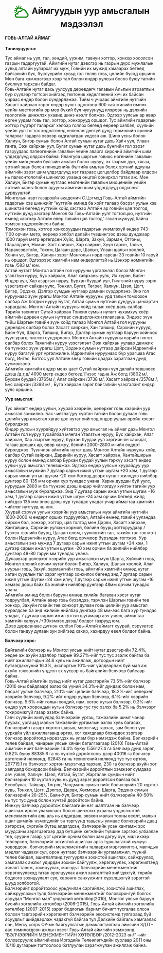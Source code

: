 <h1 align="center"><img src="assets/images/icon_weather.png" style="width: 48px;vertical-align: middle;padding-right: 10px;"/>Аймгуудын уур амьсгалын мэдээлэл</h1>


#### ГОВЬ-АЛТАЙ АЙМАГ

**Танилуцуулга:**

Тус аймаг нь уул, тал, хөндий, уужим, тавиун хотгор, хонхор хосолсон газрын гадаргуутай.
Аймгийн нутаг дэвсгэр нь газрын дүрс мужлалын хувьд алтайн уулархаг их муж, Говийн их мужид хамаарах бөгөөд байгалийн бүс, бүслүүрийн хувьд гол төлөв говь, цөлийн бүсэд оршино. Мөн бага хэмжээгээр хээр тал болон өндөр уулсын босоо буюу тагийн бүслүүр тархсан байдаг. <br>
Говь-Алтайн нутаг дахь уулсууд дөрөвдөгч галавын Альпын атраатлын бүр сүүлээр тогтсон хийгээд тектоник хөдөлгөөний хүч их байсан учраас өндөр болон сүндэрлэжээ. Тийм ч учраас аймгийн нутгийн Хасагт хайрхан зэрэг өндөр уулст одоогоор 600 сая жилийн өмнөх үеийн мөстлөгийн ор мөр бүхий бул чулуунууд илэрсэн нь дэлхийн геологийн шинжлэх ухаанд шинэ нээлт болжээ. Эдгээр уулсын ар өвөр өргөн уудам говь тал, хотгор, хонхорууд оршдог. Тус аймгийн гадаргын хотгор гүдгэрт талархаг хэлбэр голлох бөгөөд өөрөөр хэлбэл, сүүлийн үеийн уул тогтох хөдөлгөөнд нөлөөлөгдөөгүй дунд төрмөлийн эриний талархаг гадарга хэвээр хадгалагдан үлдсэн аж. Шинэ усны болон Халиун, Бигэр сумын болон Алтай сумын нутаг дахь Хайч уул, Улаан ганга, Ээж хайрхан уул, Бугат сумын нутаг дахь бунгийн гол зэрэг газруудаас папеогенийн гавалын үеийн аварга хирсний аймгийн шим үлдэгдлүүд олдсон байна. Ялангуяа шаргын говиос ногенийн гавалын үеийн миоценийн бүлгийн амьтан болох шувуу, эх газрын дун, хясаа, эртний заан болон плиоценийн бүлгийн амьтан болох эртний адууны аймгийн зэрэг шим үлдэгдлүүд нэг газраас цогцолбор байдлаар олдсон нь палеонтологийн шинжлэх ухаанд онцгой сонирхол татах аж. Мөн Халиун, Бигэр сумын нутгаас неогенийн гавалын миоценийн үеийн эртний зааны болон адууны аймгийн шим үлдэгдлүүд олдсоныг дурдууштай. <br>
Монголын нэрт газарзүйн академич С.Цэгмэд Говь-Алтай аймгийн гадаргын хэв шинжийг “нутгийн өмнөд ба хойт талаар бэсрэг уулын хэв шинжтэй бөгөөд нутгийн хойд хэсгээр Алтайн ар говийн цав толгод, нутгийн дунд хэсгээр Монгол ба Говь-Алтайн уулт тогтолцоо, нутгийн өмнөд хэсгээр Алтайн өвөр говийн цав толгод” гэсэн мужууд байна хэмээн тодорхойлсон байна. <br>
Томоохон говь, хотгор хонхоруудын гадаргын үнэмлэхүй өндөр 743-1100 орчим метр, өөрөөр хэлбэл далайн түвшингээс дээш дунджаар 1000 гаруй метр өргөгдсөн Хүйс, Шарга, Захуй, Зарман, Отгоны, Шаралдайн, Номин, Загт сайрын, Хар сайрын, Зүүн гарын, Талын, Нарансэвстэйн, Төхөм, Цагаан дэрс, Шалын, Улаан шалын хоолой, Хонин ус, Бигэр, Халиун зэрэг Монголын нэрд гарсан 33 говийн 10 гаруй нь оршдог. Эдгээрээс хамгийн нам өндөрлөгтэй нь Цэнхэр номингийн говь /583 м/ юм. <br>
Алтай нутагт Монгол алтайн гол нурууны үргэлжлэл болох Мянган угалзтын нуруу, Бүс хайрхан, Алаг хайрханы уулс, Их хүрэн, Баян-Өндөр уул, Хар азаргын нуруу, Бурхан буудай уул, Гичгэний нуруу зэрэг үзэсгэлэнт сайхан уулс, Тонхил, Бугат, Төгрөг, Халиун, Цээл, Цогт, Бигэр, Эрдэнэ, Дэлгэр сумдын нутгаар дамнан сүрдэрлэнэ. Энэ гол нуруунаас зүүн урагш Монгол Алтайн нурууны урд талын томоохон салбар Аж богдын нуруу Бугат, Алтай сумын нутгийн дундуур цэнхэртэн харагдана. Монгол Алтайн нурууны хойд талын хоёр дахь салбар Төрийн тахилгат Сутай хайрхан Тонхил сумын нутагт чухамхүү хоёр аймгийн дөрвөн сумын нутгаас сүндэрлэнхэн гялалзана. Эндээс зүүн тийш Шаргын говийн зүүн хойд талаар Монгол Алтайн гол нурууны дөрөвдэх салбар болох Хасагт хайрхан, Хан тайшир, Сэрхийн нурууд, Баян-Уул, Шарга, Тайшир, Бигэр, Дэлгэр сумын нутгаар баруун хойноос зүүн урагш чиглэн сүндэрлэнэ. Монгол Алтайн нурууны өврийн нэгэн салбар болох Таянгийн нуруу үзэсгэлэнт Ээж хайрхан уулаар дамжих ба түүнээс зүүн урагш Цогт, Эрдэнэ сумын нутгаар дайрсан Идрэнгийн нуруу багагүй урт үргэлжилнэ. Идрэнгийн нуруунаас бүр урагшаа Атас богд, Ингэс, Ботгос уул Алтайн євєр говийн цаадах зэрэглээн дунд сүүмэлзэнэ. <br>
Аймгийн хамгийн єндєр мєнх цаст Сутай хайрхан уул далайн тєвшнєєс дээш /д,т,д/ 4090 метр єндєр бєгєєд їїнээс гадна Аж богд /3802 м/, Бурхан буудай /3765м /, Алаг хайрхан /3738 м/, Хасагт хайрхан /3578м /, Бүс хайрхан /3393 м/ , Буга хайрхан зэрэг байгалийн үзэсгэлэнт єндєр уулс оршино. <br>

**Уур амьсгал:**

Тус аймагт өндөр уулын, хуурай хээрийн, цөлөрхөг говь хээрийн уур амьсгал зонхилно. Бас чийглэгдүү хүйтэн тагийн болон дулаан говь цөлийн уур амьсгал хагас цөл нутаг хийгээд өндөр уулын оройн хэсэгт бүрэлджээ. <br>
Өндөр уулсын хуурайдуу хүйтэвтэр уур амьсгал нь аймаг дахь Монгол Алтайн гол нуруу тухайлбал мянган Угалзтын нуруу, Бүс хайрхан, Алаг хайрхан, Хар азаргын нуруу, бурхан буудай уул зэргийн ян сарьдаг, тагаас дооших ар, өвөр хажуу, бэлийн 2000-2800 м-ийн өндөрт бүрэлджээ. Түүнчлэн аймгийн нутаг дахь Монгол Алтайн нурууны хойд салбар Сутай хайрхан, Дарвийн нуруу, Хасагт хайрхан, Хантайширын нуруу болон өмнөд салбар Бурхан буудай уулын тэрхүү хэсэгт өндөр уулын уур амьсгал төлөвшжээ. Эдгээр өндөр уулсын хуурайдуу уур амьсгалын мужийн 7 дугаар сарын ижил утгын шугам +20 хэм, 1 дүгээр сарын ижил утгын шугам -20 хэм бөгөөд дээрх нутагт жилөдээ нийлбэр дүнгээр 80-135 мм орчим хур тунадас унана.
Харин дурдан буй уулс, нуруудын 2800 м ба түүнээс дээш өндөр чийглэгдүү хүйтэн тагийн уур амьсгалын муж бүрэлджээ. Энд 7 дугаар сарын ижил утгын шугам +16 хэм, 1 дүгээр сарын ижил утгын шгум -24 хэм орчим бөгөөд жилд нийтдээ 135 мм-энэс дээш хур тунадас унадаг учир аймагтаа хамгийн чийглэг нутгууд нь юм. <br>
Хуурай сэрүүн уулын хээрийн уур амьсгалын муж аймгийн нутгийн 1600-2000 м өндөрт орших тодруулбал, Алтайн өмнөд говийн ууландаа ойрхон бэл, хонхор, хотгор, цав толгод мөн Дарви, Хасагт хайрхан, Хантайшир, Сэрхийн уулсын хормой, бэлийн буурц хотгоруудаар /Гүзээн тээлийн буурц, Цагаан олом, гуулингийн тал, тахийн тал гэх мэт/ болон Идрэнгийн нуруу, Атас богд орчмоор бүрэлдэн тогтжээ. Уур амьсгалын энэ мужид 7 дугаар сарын ижил утгын шугам +24 хэм, 1 дүгээр сарын ижил утгын шугам -20 хэм орчим ба жилийн нийлбэр дүнгээр 48-80 гаруй мм тунадас унана. <br>
Дулаавтар цөлөрхөг хээрийн уур амьсгалын муж Шарга, Хүйсийн говь, Монгол элсний орчим нутаг болон Бигэр, Халиун, Шалын хоолой, Алаг нуурын говь, Захуй, зармангийн говь, аймгийн хамгийн өмнөд нутаг хатан суудлын тал зэрэг нутгаар зонхилох бөгөөд энд 7 дугаар сарын ижил утгын Шугам+24 хэм илүү, 1 дүгээр сарын ижил утгын шугам -16 хэмээс доош байх ба жилийн нийлбэр дүнгээр 48мм орчим тунадас унана. <br>
Аймгийн өмнөд болон баруун өмнөд хилийн багахан хэсэг нутаг тодруулбал, Алтайн өвөр говь бүхэлдээ, тэрчлэн Шаргын говийн төв хонхор, Захуйн говийн төв хонхорт дулаан говь цөлийн уур амьсгал бүрэлдсэн ба энд жилийн нийлбэр дүнгээр 48 мм-ээс бага хур тунадас унадаг, 7 дугаар сарын ижил утгын шугамаар авч үзвэл, аймагтаа хамгийн халуун /+30хэмээс дээш/ болдог газрууд юм. <br>
Дээр дурдсанаас дүгнэн хэлбэл Говь-Алтай аймагт хуурай, сэрүүвтэр болон гандуу дулаан зун хийгээд хахир, хахирдуу өвөл болдог байна. <br>

**Бэлчээр хөрс:**

Байгалийн бэлчээр нь Монгол улсын нийт нутаг дэвсгэрийн 72.4%, хөдөө аж ахуйн эдэлбэр газрын 99.27%-ийг тус тус эзэлж байгаа ба нийт ажиллагчдын 34.6 хувь нь ажиллаж, дотоодын нийт бүтээгдэхүүний 16.3%, экспортын 10%-ийг үйлдвэрлэж буй мал аж ахуйн тэжээлийн үндсэн эх үүсвэр нь байгалийн бэлчээр байсаар байна. <br>
        Говь-Алтай аймгийн хувьд нийт нутаг дэвсгэрийн 73.5%-ийг бэлчээр (2010 оны байдлаар) эзлэх ба үүний 34.3%-ийг дундаж болон нам, бэсрэг уулын бэлчээр, 21.1%-ийг цөлийн бэлчээр, 18.2%-ийг цөлөрхөг хээрийн бэлчээр, 9.2%-ийг өндөр уулын бэлчээр, 6.1%-ийг хээрийн бэлчээр, 5.6%-ийг голын хөндий, нам, хотос нугын бэлчээр, 0.3%-ийг өндөр уул хоорондын нугын бэлчээр тус тус эзлэх ба 5.2% нь бэлчээрт тохиромжгүй газар эзэлж байна. <br>
          Гэвч сүүлийн жилүүдэд бэлчээрийн ургац, тэжээлийн шимт чанар буурах, ургацад малын тэжээлийн ургамлын эзлэх хувь багасах, бэлчээрийн газарт хортон шавьж, мэрэгчид тархах, зам болон уул уурхайн үйл ажиллагаанд өртөх, хог хаягдлаар бохирдох зэргээр бэлчээр доройтолд нэрвэгдэх нь улам бүр нэмэгдэж байна. Бэлчээрийн төлөв байдал, чанарын улсын хянан баталгаагаар (2010) Говь-Алтай аймгийн нийт бэлчээрийн 14.4% буюу 1556127.4 га бэлчээр дунд зэрэг, 0.82% буюу 88385.6 га нь хүчтэй доройтсоны дээр 40016 га бэлчээр автогений нөлөөнд, 62843 га нь техногений нөлөөнд тус тус өртөж, 297719.1 га бэлчээрт хортон мэрэгчид тархаж, 230 га бэлчээр ахуйн хог хаягдалд бохирдсон байна.
      Бэлчээрийн доройтлын хэмжээг сумдаар авч үзвэл, Халиун, Цээл, Алтай, Бугат, Жаргалан сумдын нийт бэлчээрийн 10 хүртэл хувь нь дунд зэрэг доройтсон байгаа бол Есөнбулаг, Тайшир, Төгрөг, Чандмань сумын нийт бэлчээрийн 20 хүртэл хувь, Тонхил, Цогт, Дэлгэр, Дарви, Хөхморьт, Шарга, Эрдэнэ сумын бэлчээрийн 20-25%, Баян-Уул, Бигэр сумын нийт бэлчээрийн 40-50% нь тус тус дунд болон хүчтэй доройтсон байна. <br>
       Ийнхүү бэлчээр доройтож байгаагийн нэг шалтгаан нь бэлчээр ашиглаж ирсэн уламжлалт болон шинжлэх ухааны үндэслэлтэй менежментийн аль аль нь алдагдаж, зөвхөн малын тооны өсөлт, малын ашиг шимийн нэмэгдлийг эн тэргүүнд тавьсны улмаас бэлчээрийн даац хэтэрсэн, сүргийн бүтэц алдагдсан, бэлчээрийн усан хангамж эрс муудсаны зэрэгцээгээр дэд бүтцийн хөгжлийн түвшин зэргээс улбаалан төв, суурин газар, уст цэгийн орчим болон зам дагуу хүн, мал ихээр төвлөрсөн, бэлчээрийг зохистой ашиглах арга туршлагатай хүмүүс ховордсон, бэлчээрийн менежментийн талаархи мэргэжилтэн, малчдын мэдлэг чадавхи сул, орон нутгаас бэлчээрийн ургамалжил, түүний төлөв байдал, ашиглалтанд тулгуурлан зохистой ашиглах, сайжруулах, хамгаалах ажлыг удирдан зохион байгуулж, хэрэгжүүлэх, хэрэгжилтэнд хяналт тавьж, зохицуулах, малчдыг бэлчээрийн менежментийг хэрэгжүүлэхэд татан оролцуулах ажил хангалттай хийгдэхгүй, төрийн бодлого зохицуулалт сул, хөрөнгө санхүүжилт хүрэлцээгүй зэрэгтэй шууд холбоотой. <br>
      Бэлчээрийг доройтохоос урьдчилан сэргийлэх, зохистой ашиглах, сайжруулахын тулд бэлчээрийн менежментийг боловсронгуй болгох асуудал “Монгол мал” үндэсний хөтөлбөр(2010), Монгол улсын баруун бүсийн хөгжлийн хөтөлбөр (2006-2015), Говь-Алтай аймгийн хөгжлийн хөтөлбөр (2007-2015) зэрэг бодлогын баримт бичигт тусгалаа олсон боловч тэдгээрийн хэрэгжилт бэлчээрийн экосистемд тулгараад буй асуудлыг шийдвэрлэж чадахгүй байгаа тул Дэлхийн байгаль хамгаалах сан, Mercy corрs ОУ-ын байгууллагын дэмжлэгтэйгээр аймгийн ЗДТГ-аас томилогдсон ажлын хэсэг Говь-Алтай аймгийн хэмжээнд “БЭЛЧЭЭРИЙН МЕНЕЖМЕНТИЙН ХӨТӨЛБӨР /2012-2023 он/” –ийг боловсруулж  аймгийнхаа Иргэдийн Төлөөлөгчдийн хурлаар  2011 оны 10/10 дугаарын  тогтоолоор батлуулан хэрэгжүүлэн ажиллаж  байна. <br>













